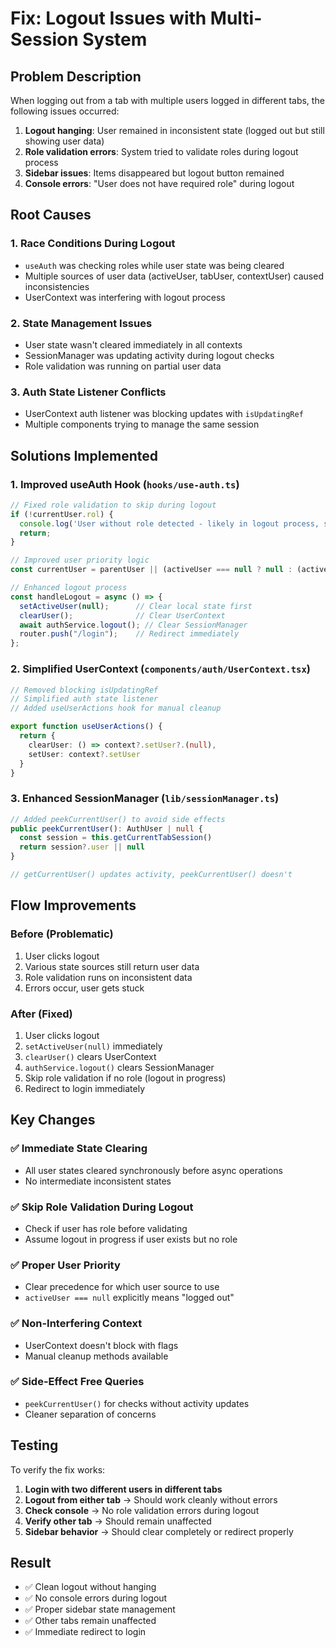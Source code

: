 # Fix: Logout Issues with Multi-Session System

## Problem Description

When logging out from a tab with multiple users logged in different tabs, the following issues occurred:

1. **Logout hanging**: User remained in inconsistent state (logged out but still showing user data)
2. **Role validation errors**: System tried to validate roles during logout process
3. **Sidebar issues**: Items disappeared but logout button remained
4. **Console errors**: "User does not have required role" during logout

## Root Causes

### 1. **Race Conditions During Logout**
- `useAuth` was checking roles while user state was being cleared
- Multiple sources of user data (activeUser, tabUser, contextUser) caused inconsistencies
- UserContext was interfering with logout process

### 2. **State Management Issues**
- User state wasn't cleared immediately in all contexts
- SessionManager was updating activity during logout checks
- Role validation was running on partial user data

### 3. **Auth State Listener Conflicts**
- UserContext auth listener was blocking updates with `isUpdatingRef`
- Multiple components trying to manage the same session

## Solutions Implemented

### 1. **Improved useAuth Hook** (`hooks/use-auth.ts`)

```typescript
// Fixed role validation to skip during logout
if (!currentUser.rol) {
  console.log('User without role detected - likely in logout process, skipping role validation');
  return;
}

// Improved user priority logic
const currentUser = parentUser || (activeUser === null ? null : (activeUser || tabUser || contextUser));

// Enhanced logout process
const handleLogout = async () => {
  setActiveUser(null);      // Clear local state first
  clearUser();              // Clear UserContext
  await authService.logout(); // Clear SessionManager
  router.push("/login");    // Redirect immediately
};
```

### 2. **Simplified UserContext** (`components/auth/UserContext.tsx`)

```typescript
// Removed blocking isUpdatingRef
// Simplified auth state listener
// Added useUserActions hook for manual cleanup

export function useUserActions() {
  return {
    clearUser: () => context?.setUser?.(null),
    setUser: context?.setUser
  }
}
```

### 3. **Enhanced SessionManager** (`lib/sessionManager.ts`)

```typescript
// Added peekCurrentUser() to avoid side effects
public peekCurrentUser(): AuthUser | null {
  const session = this.getCurrentTabSession()
  return session?.user || null
}

// getCurrentUser() updates activity, peekCurrentUser() doesn't
```

## Flow Improvements

### Before (Problematic)
1. User clicks logout
2. Various state sources still return user data
3. Role validation runs on inconsistent data
4. Errors occur, user gets stuck

### After (Fixed)
1. User clicks logout
2. `setActiveUser(null)` immediately
3. `clearUser()` clears UserContext
4. `authService.logout()` clears SessionManager
5. Skip role validation if no role (logout in progress)
6. Redirect to login immediately

## Key Changes

### ✅ **Immediate State Clearing**
- All user states cleared synchronously before async operations
- No intermediate inconsistent states

### ✅ **Skip Role Validation During Logout**
- Check if user has role before validating
- Assume logout in progress if user exists but no role

### ✅ **Proper User Priority**
- Clear precedence for which user source to use
- `activeUser === null` explicitly means "logged out"

### ✅ **Non-Interfering Context**
- UserContext doesn't block with flags
- Manual cleanup methods available

### ✅ **Side-Effect Free Queries**
- `peekCurrentUser()` for checks without activity updates
- Cleaner separation of concerns

## Testing

To verify the fix works:

1. **Login with two different users in different tabs**
2. **Logout from either tab** → Should work cleanly without errors
3. **Check console** → No role validation errors during logout
4. **Verify other tab** → Should remain unaffected
5. **Sidebar behavior** → Should clear completely or redirect properly

## Result

- ✅ Clean logout without hanging
- ✅ No console errors during logout
- ✅ Proper sidebar state management
- ✅ Other tabs remain unaffected
- ✅ Immediate redirect to login